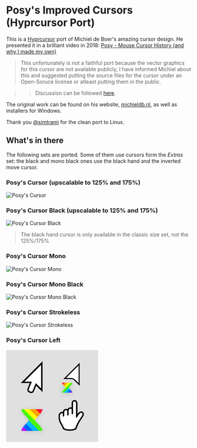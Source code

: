 
# Posy's Improved Cursors (Hyprcursor Port)

This is a [Hyprcursor](https://github.com/hyprwm/hyprcursor) port of Michiel de Boer's amazing cursor design.
He presented it in a brilliant video in 2018: [Posy - Mouse Cursor History (and why I made my own)](https://www.youtube.com/watch?v=YThelfB2fvg)

> This unfortunately is not a faithful port because the vector graphics for this cursor are not available publicly, I have informed Michiel about this and  suggested putting the source files for the cursor under an Open-Soruce license or atleast putting them in the public.

>> Discussion can be followed [here](https://github.com/simtrami/posy-improved-cursor-linux/issues/13).

The original work can be found on his website, [michieldb.nl](http://www.michieldb.nl/other/cursors/), as well as installers for Windows.

Thank you [@simtrami](https://github.com/simtrami) for the clean port to Linux.

## What's in there

The following sets are ported.
Some of them use cursors form the *Extras* set: the black and mono black ones use the black hand and the inverted move cursor.

### Posy's Cursor (upscalable to 125% and 175%)

![Posy's Cursor](readme_files/Posy'sCursor.png)

### Posy's Cursor Black (upscalable to 125% and 175%)

![Posy's Cursor Black](readme_files/Posy'sCursorBlack.png)

> The black hand cursor is only available in the classic size set, not the 125%/175%

### Posy's Cursor Mono

![Posy's Cursor Mono](readme_files/Posy'sCursorMono.png)

### Posy's Cursor Mono Black

![Posy's Cursor Mono Black](readme_files/Posy'sCursorMonoBlack.png)

### Posy's Cursor Strokeless

![Posy's Cursor Strokeless](readme_files/Posy'sCursorStrokeless.png)

### Posy's Cursor Left

![Posy's Cursor Left](readme_files/PosysCursorLeft.png)
